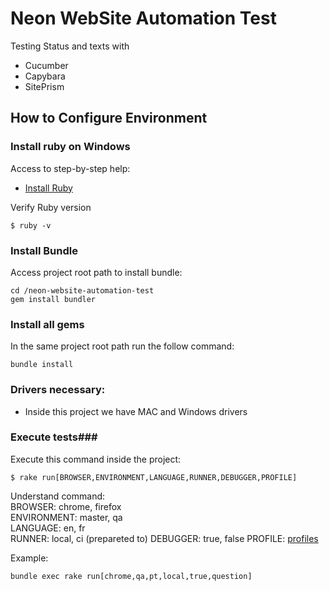 # Neon WebSite Automation Test
Testing Status and texts with
- Cucumber
- Capybara 
- SitePrism


## How to Configure Environment ##

### Install ruby on Windows ###
Access to step-by-step help:
* [Install Ruby](http://installrails.com)

Verify Ruby version
```shell
$ ruby -v
```

### Install Bundle ###
Access project root path to install bundle:
```shell
cd /neon-website-automation-test
gem install bundler
```

### Install all gems ###
In the same project root path run the follow command:
```shell
bundle install
```

### Drivers necessary: ###

* Inside this project we have MAC and Windows drivers

### Execute tests###
Execute this command inside the project:
```shell
$ rake run[BROWSER,ENVIRONMENT,LANGUAGE,RUNNER,DEBUGGER,PROFILE]
```
Understand command:  
BROWSER: chrome, firefox  
ENVIRONMENT: master, qa  
LANGUAGE: en, fr  
RUNNER: local, ci  (prepareted to)
DEBUGGER: true, false
PROFILE: [profiles](cucumber.yml)  

Example: 
```shell
bundle exec rake run[chrome,qa,pt,local,true,question]
```
